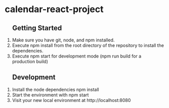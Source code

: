 # calendar-react-project

<ol>
<h2>Getting Started</h2>
<li>Make sure you have git, node, and npm installed.</li>
<li>Execute npm install from the root directory of the repository to install the dependencies.</li>
<li>Execute npm start for development mode (npm run build for a production build)</li>
</ol>

<ol><h2>Development</h2>
<li>Install the node dependencies npm install</li>
<li>Start the environment with npm start</li>
<li>Visit your new local environment at http://localhost:8080</li>
</ol>
